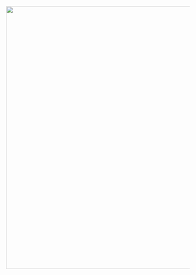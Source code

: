 <h1>
 <img width="720" height="auto" src="https://media.giphy.com/media/v1.Y2lkPTc5MGI3NjExcHU3MGl2MGtsZ3YzbHlpemxrdG9hdml4OW1hcDFhdmpxbTZsMnE4dCZlcD12MV9pbnRlcm5hbF9naWZfYnlfaWQmY3Q9Zw/4ilFRqgbzbx4c/giphy.gif" /> 

</h1>
